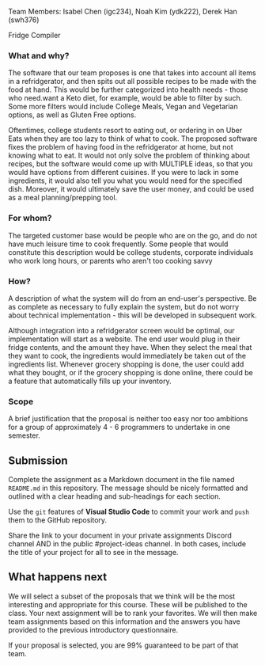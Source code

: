 Team Members: Isabel Chen (igc234), Noah Kim (ydk222), Derek Han (swh376)

Fridge Compiler

### What and why?

The software that our team proposes is one that takes into account all items in a refridgerator, and then spits out all possible recipes to be made with the food at hand. This would be further categorized into health needs - those who need.want a Keto diet, for example, would be able to filter by such. Some more filters would include College Meals, Vegan and Vegetarian options, as well as Gluten Free options. 

Oftentimes, college students resort to eating out, or ordering in on Uber Eats when they are too lazy to think of what to cook. The proposed software fixes the problem of having food in the refridgerator at home, but not knowing what to eat. It would not only solve the problem of thinking about recipes, but the software would come up with MULTIPLE ideas, so that you would have options from different cuisines. If you were to lack in some ingredients, it would also tell you what you would need for the specified dish. Moreover, it would ultimately save the user money, and could be used as a meal planning/prepping tool.

### For whom?

The targeted customer base would be people who are on the go, and do not have much leisure time to cook frequently. Some people that would constitute this description would be college students, corporate individuals who work long hours, or parents who aren't too cooking savvy

### How?

A description of what the system will do from an end-user's perspective. Be as complete as necessary to fully explain the system, but do not worry about technical implementation - this will be developed in subsequent work.

Although integration into a refridgerator screen would be optimal, our implementation will start as a website. The end user would plug in their fridge contents, and the amount they have. When they select the meal that they want to cook, the ingredients would immediately be taken out of the ingredients list. Whenever grocery shopping is done, the user could add what they bought, or if the grocery shopping is done online, there could be a feature that automatically fills up your inventory. 

### Scope

A brief justification that the proposal is neither too easy nor too ambitions for a group of approximately 4 - 6 programmers to undertake in one semester.

## Submission

Complete the assignment as a Markdown document in the file named `README.md` in this repository. The message should be nicely formatted and outlined with a clear heading and sub-headings for each section.

Use the `git` features of **Visual Studio Code** to commit your work and `push` them to the GitHub repository.

Share the link to your document in your private assignments Discord channel AND in the public #project-ideas channel. In both cases, include the title of your project for all to see in the message.

## What happens next

We will select a subset of the proposals that we think will be the most interesting and appropriate for this course. These will be published to the class. Your next assignment will be to rank your favorites. We will then make team assignments based on this information and the answers you have provided to the previous introductory questionnaire.

If your proposal is selected, you are 99% guaranteed to be part of that team.
